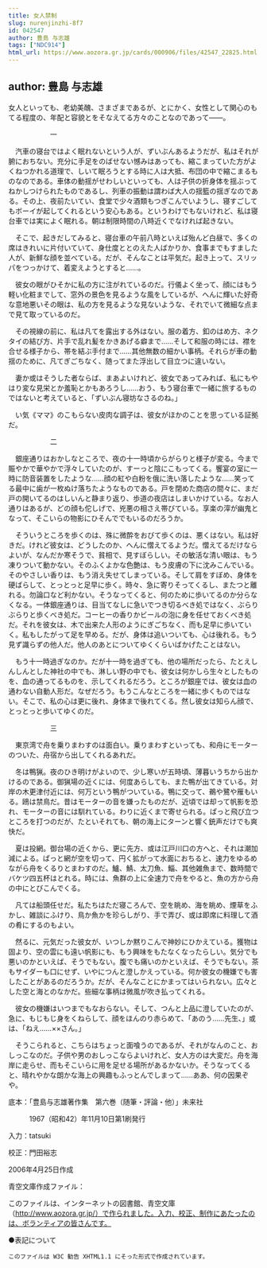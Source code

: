 ```yaml
---
title: 女人禁制
slug: nurenjinzhi-8f7
id: 042547
author: 豊島 与志雄
tags: ["NDC914"]
html_url: https://www.aozora.gr.jp/cards/000906/files/42547_22825.html
---
```


## author: 豊島 与志雄

女人といっても、老幼美醜、さまざまであるが、とにかく、女性として関心のもてる程度の、年配と容貌とをそなえてる方々のことなのであって――。





　　　　　　一



　汽車の寝台ではよく眠れないという人が、ずいぶんあるようだが、私はそれが腑におちない。充分に手足をのばせない憾みはあっても、縮こまっていた方がよくねつかれる道理で、しいて眠ろうとする時に人は大抵、布団の中で縮こまるものなのである。車体の動揺がせわしいといっても、人は子供の折身体を揺ぶってねかしつけられたものであるし、列車の振動は謂わば大人の揺籃の揺ぎなのである。その上、夜前たいてい、食堂で少々酒類もつぎこんでいようし、寝すごしてもボーイが起してくれるという安心もある。というわけでもないけれど、私は寝台車では実によく眠れる。朝は制限時間の八時近くでなければ起きない。

　そこで、起きだしてみると、寝台車の午前八時といえば殆んど白昼で、多くの席はきれいに片付いていて、身仕度ととのえた人ばかりか、食事までもすました人が、新鮮な顔を並べている。だが、そんなことは平気だ。起き上って、スリッパをつっかけて、着変えようとすると……。

　彼女の眼がひそかに私の方に注がれているのだ。行儀よく坐って、顔にはもう軽い化粧までして、窓外の景色を見るような風をしているが、へんに輝いた好奇な意地悪いその眼は、私の方を見るような見ないような、それでいて微細な点まで見て取っているのだ。

　その視線の前に、私は凡てを露出する外はない。服の着方、釦のはめ方、ネクタイの結び方、片手で乱れ髪をかきあげる癖まで……そして和服の時には、襟を合せる様子から、帯を結ぶ手付まで……其他無数の細かい事柄。それらが車の動揺のために、凡てぎごちなく、随ってまた浮出して目立つに違いない。

　妻か或はそうした者ならば、まあよいけれど、彼女であってみれば、私にもやはり変な見栄とか羞恥とかもあろうし……おう、もう寝台車で一緒に旅するものではないと考えていると、「ずいぶん寝坊なさるのね。」

　い気《ママ》のこもらない皮肉な調子は、彼女がほかのことを思っている証拠だ。



　　　　　　二



　銀座通りはおかしなところで、夜の十一時頃からがらりと様子が変る。今まで賑やかで華やかで浮々していたのが、すーっと陰にこもってくる。饗宴の室に一時に防音装置をしたような……顔の紅や白粉を俄に洗い落したような……笑ってる最中に歯が一枚ぬけ落ちたようなものである。戸を閉めた商店の間々に、まだ戸の開いてるのはしいんと静まり返り、歩道の夜店はしまいかけている。なお人通りはあるが、どの顔も佗しげで、兇悪の相さえ帯びている。享楽の滓が幽鬼となって、そこいらの物影にひそんででもいるのだろうか。

　そういうところを歩くのは、殊に微酔をおびて歩くのは、悪くはない。私は好きだ。けれど彼女は、どうしたのか、へんに慴えてるようだ。慴えてるだけならよいが、なんだか寒そうで、貧相で、見すぼらしい。その敏活な清い眼は、もう凍りついて動かない。そのふくよかな色艶は、もう皮膚の下に沈みこんでいる。そのやさしい香りは、もう消え失せてしまっている。そして肩をすぼめ、身体を硬ばらして、とっとっと足早に歩く。時々、急に寄りそってくるし、またつと離れる。勿論口など利かない。そうなってくると、何のために歩いてるのか分らなくなる。一体銀座通りは、目当てなしに急いでつき切るべき処ではなく、ぶらりぶらりと歩くべき処だ。コーヒーの香りかビールの泡に身を任せておくべき処だ。それを彼女は、木で出来た人形のようにぎごちなく、而も足早に歩いていく。私もしたがって足を早める。だが、身体は追いついても、心は後れる。もう見ず識らずの他人だ。他人のあとについてゆくくらいばかげたことはない。

　もう十一時過ぎなのか。だが十一時を過ぎても、他の場所だったら、たとえしんしんとした神社の中でも、淋しい野の中でも、彼女は何かしら生々としたものを、血の通ってるものを、示してくれるだろう。ところが銀座では、彼女は血の通わない自動人形だ。なぜだろう。もうこんなところを一緒に歩くものではない。そこで、私の心は更に後れ、身体まで後れてくる。然し彼女は知らん顔で、とっとっと歩いてゆくのだ。



　　　　　　三



　東京湾で舟を乗りまわすのは面白い。乗りまわすといっても、和舟にモーターのついた、舟宿から出してくれるあれだ。

　冬は鴨猟。夜のひき明けがよいので、少し寒いが五時頃、薄暮いうちから出かけるのである。御猟場の近くには、何度あらしても、また鴨が出てきている。対岸の木更津付近には、何万という鴨がついている。鴨に交って、鵜や鷺や雁もいる。鴎は禁鳥だ。昔はモーターの音を嫌ったものだが、近頃では却って帆影を恐れ、モーターの音には馴れている。わりに近くまで寄せられる。ぱっと飛び立つところを打つのだが、たといそれても、朝の海上にターンと響く銃声だけでも爽快だ。

　夏は投網。御台場の近くから、更に先方、或は江戸川口の方へと、それは潮加減による。ぱっと網が空を切って、円く拡がって水面におちると、速力をゆるめながら舟をくるりとまわすのだ。鱸、鯖、太刀魚、鯔、其他雑魚まで、数時間でバケツ四五杯はとれる。時には、魚群の上に全速力で舟をやると、魚の方から舟の中にとびこんでくる。

　凡ては船頭任せだ。私たちはただ寝ころんで、空を眺め、海を眺め、煙草をふかし、雑談にふけり、鳥か魚かを珍らしがり、手で弄び、或は即席に料理して酒の肴にするのもよい。

　然るに、元気だった彼女が、いつしか黙りこんで神妙にひかえている。獲物は固より、空の雲にも遠い帆影にも、もう興味をもたなくなったらしい。気分でも悪いのかといえば、そうでもない。腹でも痛いのかといえば、そうでもない。茶もサイダーも口にせず、いやにつんと澄しかえっている。何か彼女の機嫌でも害したことがあるのだろうか。だが、そんなことにかまってはいられない。広々とした空と海とのなかだ。些細な事柄は微風が吹き払ってくれる。

　彼女の機嫌はいつまでもなおらない。そして、つんと上品に澄していたのが、急に、もじもじ身をくねらして、顔をほんのり赤らめて、「あのう……先生、」或は、「ねえ……××さん。」

　そうこられると、こちらはちょっと面喰うのであるが、それがなんのこと、おしっこなのだ。子供や男のおしっこならよいけれど、女人方のは大変だ。舟を海岸に走らせ、而もそこいらに用を足せる場所があるかないか。そうなってくると、晴れやかな朗かな海上の興趣もふっとんでしまって……ああ、何の因果ぞや。













底本：「豊島与志雄著作集　第六巻（随筆・評論・他）」未来社


　　　1967（昭和42）年11月10日第1刷発行

入力：tatsuki

校正：門田裕志

2006年4月25日作成

青空文庫作成ファイル：

このファイルは、インターネットの図書館、青空文庫（http://www.aozora.gr.jp/）で作られました。入力、校正、制作にあたったのは、ボランティアの皆さんです。











●表記について


	このファイルは W3C 勧告 XHTML1.1 にそった形式で作成されています。